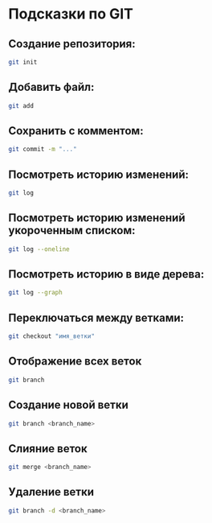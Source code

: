 # Подсказки по GIT

## Создание репозитория:
```sh
git init
```
## Добавить файл:
```sh
git add
```
## Сохранить с комментом:
```sh
git commit -m "..."
```
## Посмотреть историю изменений:
```sh
git log
```
## Посмотреть историю изменений укороченным списком:
```sh
git log --oneline
```
## Посмотреть историю в виде дерева:
```sh
git log --graph
```
## Переключаться между ветками:
```sh
git checkout "имя_ветки"
```
## Отображение всех веток
```sh
git branch
```
## Создание новой ветки
```sh
git branch <branch_name>
```
## Слияние веток
```sh
git merge <branch_name>
```
## Удаление ветки
```sh
git branch -d <branch_name>
```